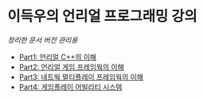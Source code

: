 # 이득우의 언리얼 프로그래밍 강의

*정리한 문서 버전 관리용*

- [Part1: 언리얼 C++의 이해](./Part1/README.md)
- [Part2: 언리얼 게임 프레임웍의 이해](./Part2/README.md)
- [Part3: 네트웍 멀티플레이 프레임웍의 이해](./Part3/README.md)
- [Part4: 게임플레이 어빌리티 시스템](./Part4/README.md)